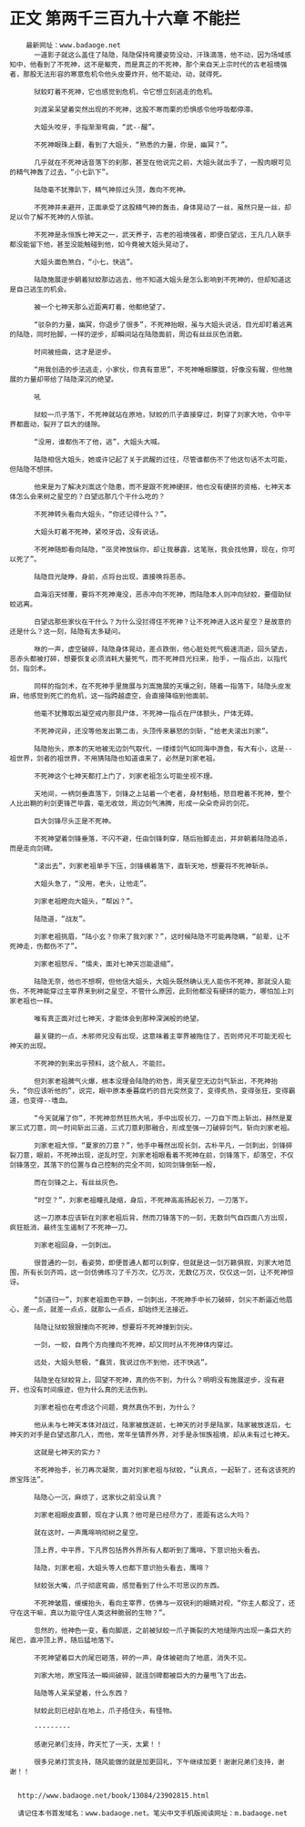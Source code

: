 # 正文 第两千三百九十六章 不能拦
        最新网址：www.badaoge.net
          一道影子就这么盖住了陆隐，陆隐保持弯腰姿势没动，汗珠滴落，他不动，因为场域感知中，他看到了不死神，这不是躯壳，而是真正的不死神，那个来自天上宗时代的古老祖境强者，那股无法形容的寒意危机令他头皮要炸开，他不能动，动，就得死。
      
          狱蛟盯着不死神，它也感觉到危机，令它想立刻逃走的危机。
      
          刘渡呆呆望着突然出现的不死神，这股不寒而栗的恐惧感令他呼吸都停滞。
      
          大姐头咬牙，手指渐渐弯曲，“武--醒”。
      
          不死神眼珠上翻，看到了大姐头，“熟悉的力量，你是，幽冥？”。
      
          几乎就在不死神话音落下的刹那，甚至在他说完之前，大姐头就出手了，一股肉眼可见的精气神轰了过去，“小七趴下”。
      
          陆隐毫不犹豫趴下，精气神掠过头顶，轰向不死神。
      
          不死神并未避开，正面承受了这股精气神的轰击，身体晃动了一丝，虽然只是一丝，却足以令了解不死神的人惊骇。
      
          不死神是永恒族七神天之一，武天养子，古老的祖境强者，即便白望远，王凡几人联手都没能留下他，甚至没能触碰到他，如今竟被大姐头晃动了。
      
          大姐头面色煞白，“小七，快逃”。
      
          陆隐施展逆步朝着狱蛟那边逃去，他不知道大姐头是怎么影响到不死神的，但却知道这是自己逃生的机会。
      
          被一个七神天那么近距离盯着，他都绝望了。
      
          “驳杂的力量，幽冥，你退步了很多”，不死神抬眼，虽与大姐头说话，目光却盯着逃离的陆隐，同时抬脚，一样的逆步，却瞬间站在陆隐面前，周边有丝丝灰色消散。
      
          时间被扭曲，这才是逆步。
      
          “用我创造的步法逃走，小家伙，你真有意思”，不死神睡眼朦胧，好像没有醒，但他施展的力量却带给了陆隐深沉的绝望。
      
          吼
      
          狱蛟一爪子落下，不死神就站在原地，狱蛟的爪子直接穿过，刺穿了刘家大地，令中平界都震动，裂开了巨大的缝隙。
      
          “没用，谁都伤不了他，逃”，大姐头大喊。
      
          陆隐相信大姐头，她或许记起了关于武醒的过往，尽管谁都伤不了他这句话不太可能，但陆隐不想拼。
      
          他来是为了解决刘嵩这个隐患，而不是跟不死神硬拼，他也没有硬拼的资格，七神天本体怎么会来树之星空的？白望远那几个干什么吃的？
      
          不死神转头看向大姐头，“你还记得什么？”。
      
          大姐头盯着不死神，紧咬牙齿，没有说话。
      
          不死神随即看向陆隐，“巫灵神放纵你，却让我暴露，这笔账，我会找他算，现在，你可以死了”。
      
          陆隐目光陡睁，身前，点将台出现，直接唤将恶赤。
      
          血海滔天倾覆，要将不死神淹没，恶赤冲向不死神，而陆隐本人则冲向狱蛟，要借助狱蛟逃离。
      
          白望远那些家伙在干什么？为什么没拦得住不死神？让不死神进入这片星空？是故意的还是什么？这一刻，陆隐有太多疑问。
      
          咻的一声，虚空破碎，陆隐身体晃动，差点跌倒，他心脏处死气极速流逝，回头望去，恶赤头都被打碎，想要恢复必须消耗大量死气，而不死神目光扫来，抬手，一指点出，以指代剑，指剑术。
      
          同样的指剑术，在不死神手里施展与刘嵩施展的天壤之别，随着一指落下，陆隐头皮发麻，他感觉到死亡的危机，这一指跨越虚空，会直接降临到他面前。
      
          他毫不犹豫取出凝空戒内那具尸体，不死神一指点在尸体额头，尸体无碍。
      
          不死神诧异，还没等他发出第二击，头顶传来暴怒的剑斩，“给老夫滚出刘家”。
      
          陆隐抬头，原本的天地被无边剑气取代，一缕缕剑气如同海中游鱼，有大有小，这是--祖世界，剑者的祖世界，不用猜陆隐也知道谁来了，必然是刘家老祖。
      
          不死神这个七神天都打上门了，刘家老祖怎么可能坐视不理。
      
          天地间，一柄剑垂直落下，剑锋之上站着一个老者，身材魁梧，怒目瞪着不死神，整个人比出鞘的利剑更锋芒毕露，毫无收敛，周边剑气沸腾，形成一朵朵奇异的剑花。
      
          巨大剑锋尽头正是不死神。
      
          不死神望着剑锋垂落，不闪不避，任由剑锋刺穿，随后抬脚走出，并非朝着陆隐追杀，而是走向剑碑。
      
          “滚出去”，刘家老祖单手下压，剑锋横着落下，直斩天地，想要将不死神斩杀。
      
          大姐头急了，“没用，老头，让他走”。
      
          刘家老祖瞪向大姐头，“帮凶？”。
      
          陆隐道，“战友”。
      
          刘家老祖挑眉，“陆小玄？你来了我刘家？”，这时候陆隐不可能再隐瞒，“前辈，让不死神走，伤都伤不了”。
      
          刘家老祖怒斥，“懦夫，面对七神天岂能退缩”。
      
          陆隐无奈，他也不想啊，但他信大姐头，大姐头既然确认无人能伤不死神，那就没人能伤，不死神能穿过主宰界来到树之星空，不管什么原因，此刻他都没有硬拼的能力，哪怕加上刘家老祖也一样。
      
          唯有真正面对过七神天，才能体会到那种深渊般的绝望。
      
          最关键的一点，木邪师兄没有出现，这意味着主宰界被拖住了，否则师兄不可能无视七神天的出现。
      
          不死神的到来出乎预料，这个敌人，不能拦。
      
          但刘家老祖脾气火爆，根本没理会陆隐的劝告，周天星空无边剑气斩出，不死神抬头，“你应该听他的”，说完，眼中原本垂暮腐朽的目光突然变了，变得炙热，变得张狂，变得霸道，也变得--嗜血。
      
          “今天就屠了你”，不死神忽然狂热大吼，手中出现长刀，一刀自下而上斩出，赫然是夏家三式刀意，同一时间斩出三道，三式刀意刹那融合，形成至强一刀破碎剑气，斩向刘家老祖。
      
          刘家老祖大惊，“夏家的刀意？”，他手中蓦然出现长剑，古朴平凡，一剑刺出，剑锋碎裂刀意，眼前，不死神出现，逆乱时空，刘家老祖眼看着不死神在前，剑锋落下，却落空，不仅剑锋落空，其落下的位置与自己控制的完全不同，如同剑锋倒斩一般，
      
          而在剑锋之上，有丝丝灰色。
      
          “时空？”，刘家老祖瞳孔陡缩，身后，不死神高高扬起长刀，一刀落下。
      
          这一刀原本应该斩在刘家老祖后背，然而刀锋落下的一刻，无数剑气自四面八方出现，疯狂抵消，最终生生遏制了不死神一刀。
      
          刘家老祖回身，一剑刺出。
      
          很普通的一剑，看姿势，即便普通人都可以刺穿，但就是这一剑万籁俱寂，刘家大地范围，所有长剑齐鸣，这一剑仿佛练习了千万次，亿万次，无数亿万次，仅仅这一剑，让不死神惊讶。
      
          “剑道归一”，刘家老祖面色平静，一剑刺出，不死神手中长刀破碎，剑尖不断逼近他眉心，差一点，就差一点点，就那么一点点，却始终无法接近。
      
          陆隐让狱蛟狠狠撞向不死神，想要将不死神撞到剑尖。
      
          一剑，一蛟，自两个方向撞向不死神，却又同时从不死神体内穿过。
      
          远处，大姐头怒极，“蠢货，我说过伤不到他，还不快逃”。
      
          陆隐坐在狱蛟背上，回望不死神，真的伤不到，为什么？明明没有施展逆步，没有避开，也没有时间痕迹，但为什么真的无法伤到。
      
          刘家老祖也在考虑这个问题，竟然真伤不到，为什么？
      
          他从未与七神天本体对战过，陆家被放逐前，七神天的对手是陆家，陆家被放逐后，七神天的对手是白望远那几人，而他，常年坐镇界外界，对手是永恒族祖境，却从未有过七神天。
      
          这就是七神天的实力？
      
          不死神抬手，长刀再次凝聚，面对刘家老祖与狱蛟，“认真点，一起斩了，还有这该死的原宝阵法”。
      
          陆隐心一沉，麻烦了，这家伙之前没认真？
      
          刘家老祖眼皮直颤，现在才认真？他可是已经尽力了，差距有这么大吗？
      
          就在这时，一声鹰啼响彻树之星空。
      
          顶上界，中平界，下凡界包括界外界所有人都听到了鹰啼，下意识抬头看去。
      
          陆隐，刘家老祖，大姐头等人也都下意识抬头看去，鹰啼？
      
          狱蛟张大嘴，爪子彻底弯曲，感觉看到了什么不可思议的东西。
      
          不死神皱眉，缓缓抬头，看向主宰界，仿佛与一双锐利的眼睛对视，“你主人都没了，还守在这干嘛，真以为能守住人类这种脆弱的生物？”。
      
          忽然的，他神色一变，看向脚底，之前被狱蛟一爪子撕裂的大地缝隙内出现一条巨大的尾巴，直冲顶上界，随后猛地落下。
      
          不死神望着巨大的尾巴砸落，砰的一声，身体被砸向了地底，消失不见。
      
          刘家大地，原宝阵法一瞬间破碎，就连剑碑都被巨大的力量甩飞了出去。
      
          陆隐等人呆呆望着，什么东西？
      
          狱蛟此刻已经趴在地上，爪子捂住头，有怪物。
      
          ---------
      
          感谢兄弟们支持，昨天忙了一天，太累！！
      
          很多兄弟打赏支持，随风能做的就是加更回礼，下午继续加更！谢谢兄弟们支持，谢谢！！
      
      
      http://www.badaoge.net/book/13084/23902815.html
      
      请记住本书首发域名：www.badaoge.net。笔尖中文手机版阅读网址：m.badaoge.net